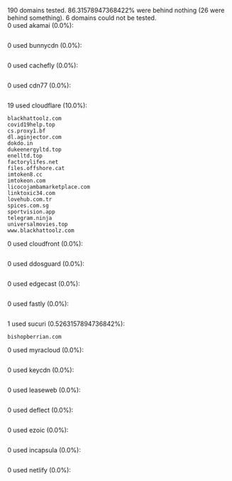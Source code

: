 190 domains tested. 86.31578947368422% were behind nothing (26 were behind something). 6 domains could not be tested.<br>
0 used akamai (0.0%):
```

```

0 used bunnycdn (0.0%):
```

```

0 used cachefly (0.0%):
```

```

0 used cdn77 (0.0%):
```

```

19 used cloudflare (10.0%):
```
blackhattoolz.com
covid19help.top
cs.proxy1.bf
dl.aginjector.com
dokdo.in
dukeenergyltd.top
enelltd.top
factorylifes.net
files.offshore.cat
imtoken8.cc
imtokeon.com
licocojambamarketplace.com
linktoxic34.com
lovehub.com.tr
spices.com.sg
sportvision.app
telegram.ninja
universalmovies.top
www.blackhattoolz.com
```

0 used cloudfront (0.0%):
```

```

0 used ddosguard (0.0%):
```

```

0 used edgecast (0.0%):
```

```

0 used fastly (0.0%):
```

```

1 used sucuri (0.5263157894736842%):
```
bishopberrian.com
```

0 used myracloud (0.0%):
```

```

0 used keycdn (0.0%):
```

```

0 used leaseweb (0.0%):
```

```

0 used deflect (0.0%):
```

```

0 used ezoic (0.0%):
```

```

0 used incapsula (0.0%):
```

```

0 used netlify (0.0%):
```

```
